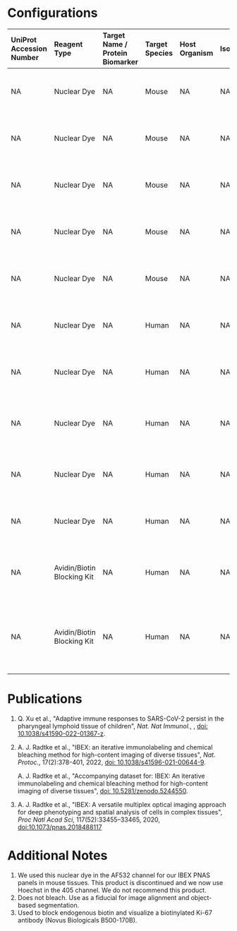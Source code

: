 # Configurations

| UniProt Accession Number   | Reagent Type               | Target Name / Protein Biomarker   | Target Species   | Host Organism   | Isotype   | Clonality   | Vendor                   | Catalog Number   | Conjugate   | RRID   | Availability   | Method                 | Tissue Preservation               | Target Tissue   | Tissue State   | Detergent         | Antigen Retrieval Conditions                                                               | Dye Inactivation Conditions   | Recommend   | Agree                                                        | Disagree   | Contributor         | Notes       |
|:---------------------------|:---------------------------|:----------------------------------|:-----------------|:----------------|:----------|:------------|:-------------------------|:-----------------|:------------|:-------|:---------------|:-----------------------|:----------------------------------|:----------------|:---------------|:------------------|:-------------------------------------------------------------------------------------------|:------------------------------|:------------|:-------------------------------------------------------------|:-----------|:--------------------|:------------|
| NA                         | Nuclear Dye                | NA                                | Mouse            | NA              | NA        | NA          | Thermo Fisher Scientific | J11372           | NA          | NA     | Stock          | IBEX2D Manual          | 1:4 Cytofix/Cytoperm Fixed Frozen | Spleen          | NA             | 0.3% Triton-X-100 | NA                                                                                         | NA                            | No          | 0000-0003-4379-8967 [[3](#publications)]                     | NA         | 0000-0003-4379-8967 | [1](#notes) |
| NA                         | Nuclear Dye                | NA                                | Mouse            | NA              | NA        | NA          | Thermo Fisher Scientific | J11372           | NA          | NA     | Stock          | IBEX2D Manual          | 1:4 Cytofix/Cytoperm Fixed Frozen | Thymus          | NA             | 0.3% Triton-X-100 | NA                                                                                         | NA                            | No          | 0000-0003-4379-8967 [[3](#publications)]                     | NA         | 0000-0003-4379-8967 | [1](#notes) |
| NA                         | Nuclear Dye                | NA                                | Mouse            | NA              | NA        | NA          | Thermo Fisher Scientific | J11372           | NA          | NA     | Stock          | IBEX2D Manual          | 1:4 Cytofix/Cytoperm Fixed Frozen | Lung            | NA             | 0.3% Triton-X-100 | NA                                                                                         | NA                            | No          | 0000-0003-4379-8967 [[3](#publications)]                     | NA         | 0000-0003-4379-8967 | [1](#notes) |
| NA                         | Nuclear Dye                | NA                                | Mouse            | NA              | NA        | NA          | Thermo Fisher Scientific | J11372           | NA          | NA     | Stock          | IBEX2D Manual          | 1:4 Cytofix/Cytoperm Fixed Frozen | Small Intestine | NA             | 0.3% Triton-X-100 | NA                                                                                         | NA                            | No          | 0000-0003-4379-8967 [[3](#publications)]                     | NA         | 0000-0003-4379-8967 | [1](#notes) |
| NA                         | Nuclear Dye                | NA                                | Mouse            | NA              | NA        | NA          | Thermo Fisher Scientific | J11372           | NA          | NA     | Stock          | IBEX2D Manual          | 1:4 Cytofix/Cytoperm Fixed Frozen | Lymph Node      | NA             | 0.3% Triton-X-100 | NA                                                                                         | NA                            | No          | 0000-0003-4379-8967 [[3](#publications)]                     | NA         | 0000-0003-4379-8967 | [1](#notes) |
| NA                         | Nuclear Dye                | NA                                | Human            | NA              | NA        | NA          | Biotium                  | 40046            | NA          | NA     | Stock          | IBEX2D Automated       | 1:4 Cytofix/Cytoperm Fixed Frozen | Jejunum         | NA             | 0.3% Triton-X-100 | NA                                                                                         | NA                            | Yes         | 0000-0003-4379-8967 [[2](#publications)]                     | NA         | 0000-0003-4379-8967 | [2](#notes) |
| NA                         | Nuclear Dye                | NA                                | Human            | NA              | NA        | NA          | Biotium                  | 40046            | NA          | NA     | Stock          | IBEX2D Automated       | 1:4 Cytofix/Cytoperm Fixed Frozen | Lymph Node      | NA             | 0.3% Triton-X-100 | NA                                                                                         | NA                            | Yes         | 0000-0003-4379-8967 [[2](#publications)]                     | NA         | 0000-0003-4379-8967 | [2](#notes) |
| NA                         | Nuclear Dye                | NA                                | Human            | NA              | NA        | NA          | Biotium                  | 40046            | NA          | NA     | Stock          | IBEX2D Automated       | FFPE                              | Kidney          | NA             | 0.3% Triton-X-100 | pH 6 for 40 minutes at 95C (AR6 Akoya Biosciences AR600250ML)                              | NA                            | Yes         | 0000-0003-4379-8967 [[2](#publications)]                     | NA         | 0000-0003-4379-8967 | [2](#notes) |
| NA                         | Nuclear Dye                | NA                                | Human            | NA              | NA        | NA          | Biotium                  | 40046            | NA          | NA     | Stock          | IBEX2D Manual          | 1:4 Cytofix/Cytoperm Fixed Frozen | Spleen          | NA             | 0.3% Triton-X-100 | NA                                                                                         | NA                            | Yes         | 0000-0003-4379-8967 [[3](#publications), [2](#publications)] | NA         | 0000-0003-4379-8967 | [2](#notes) |
| NA                         | Nuclear Dye                | NA                                | Human            | NA              | NA        | NA          | Biotium                  | 40046            | NA          | NA     | Stock          | IBEX2D Manual          | 1:4 Cytofix/Cytoperm Fixed Frozen | Lymph Node      | NA             | 0.3% Triton-X-100 | NA                                                                                         | NA                            | Yes         | 0000-0003-4379-8967 [[3](#publications), [2](#publications)] | NA         | 0000-0003-4379-8967 | [2](#notes) |
| NA                         | Avidin/Biotin Blocking Kit | NA                                | Human            | NA              | NA        | NA          | Abcam                    | ab64212          | NA          | NA     | Stock          | Multiplexed 2D Imaging | FFPE                              | Tonsil          | NA             | 0.3% Triton-X-100 | pH 6 for 40 minutes at 95C (AR6 Akoya Biosciences AR600250ML)                              | NA                            | Yes         | 0000-0003-4379-8967 [[1](#publications)]                     | NA         | 0000-0003-4379-8967 | [3](#notes) |
| NA                         | Avidin/Biotin Blocking Kit | NA                                | Human            | NA              | NA        | NA          | Abcam                    | ab64212          | NA          | NA     | Stock          | Cell DIVE-IBEX         | FFPE                              | Tonsil          | NA             | 0.3% Triton-X-100 | pH 6 for 30 minutes ER1 (AF9961) and pH 9 for 30 minutes ER2 (AF9640) using the Leica Bond | NA                            | Yes         | 0000-0003-4379-8967 [[1](#publications)]                     | NA         | 0000-0003-4379-8967 | [3](#notes) |

# Publications

<a name="publications"></a>
1. Q. Xu et al., "Adaptive immune responses to SARS-CoV-2 persist in the pharyngeal lymphoid tissue of children", *Nat. Nat Immunol.*, , [doi: 10.1038/s41590-022-01367-z](https://doi.org/10.1038/s41590-022-01367-z).

2. A. J. Radtke et al., "IBEX: an iterative immunolabeling and chemical bleaching
 method for high-content imaging of diverse tissues", *Nat. Protoc.*, 17(2):378-401, 2022, [doi: 10.1038/s41596-021-00644-9](https://doi.org/10.1038/s41596-021-00644-9).

    A. J. Radtke et al., "Accompanying dataset for: IBEX: An iterative immunolabeling and chemical bleaching method for high-content imaging of diverse tissues", [doi: 10.5281/zenodo.5244550](https://doi.org/10.5281/zenodo.5244551).

3. A. J. Radtke et al., "IBEX: A versatile multiplex optical imaging approach for deep phenotyping and spatial analysis of cells in complex tissues", *Proc Natl Acad Sci*, 117(52):33455–33465, 2020, [doi:10.1073/pnas.2018488117](https://doi.org/10.1073/pnas.2018488117)


# Additional Notes

<a name="notes"></a>
1. We used this nuclear dye in the AF532 channel for our IBEX PNAS panels in mouse tissues. This product is discontinued and we now use Hoechst in the 405 channel. We do not recommend this product.
2. Does not bleach. Use as a fiducial for image alignment and object-based segmentation.
3. Used to block endogenous biotin and visualize a biotinylated Ki-67 antibody (Novus Biologicals B500-170B).
